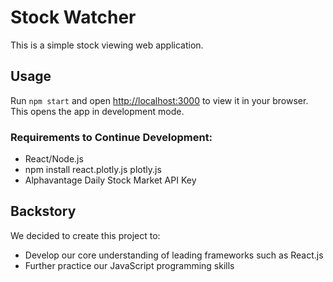 # Stock Watcher

This is a simple stock viewing web application.

## Usage

Run `npm start` and open [http://localhost:3000](http://localhost:3000) to view it in your browser.
This opens the app in development mode.

### Requirements to Continue Development:

- React/Node.js
- npm install react.plotly.js plotly.js
- Alphavantage Daily Stock Market API Key

## Backstory

We decided to create this project to:

- Develop our core understanding of leading frameworks such as React.js
- Further practice our JavaScript programming skills